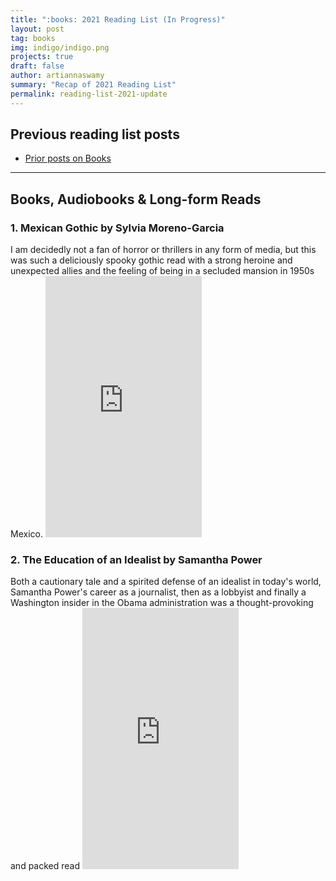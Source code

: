 ```yaml
---
title: ":books: 2021 Reading List (In Progress)"
layout: post
tag: books
img: indigo/indigo.png
projects: true
draft: false
author: artiannaswamy
summary: "Recap of 2021 Reading List"
permalink: reading-list-2021-update
---
```


<h2 class="title">Previous reading list posts</h2>

- <a href="//artiannaswamy.com/tags/#books" target="_blank">Prior posts on Books</a>

---

<h2 class="title">Books, Audiobooks & Long-form Reads</h2>

<h3>1. Mexican Gothic by Sylvia Moreno-Garcia</h3>
I am decidedly not a fan of horror or thrillers in any form of media, but this was such a deliciously spooky gothic read with a strong heroine and unexpected allies and the feeling of being in a secluded mansion in 1950s Mexico.
<iframe type="text/html" width="250" height="418" frameborder="0" allowfullscreen style="max-width:100%" src="https://read.amazon.com/kp/card?asin=B07YK1K1YK&preview=newtab&linkCode=kpe&ref_=cm_sw_r_kb_dp_62A0ABW6WQYK2FPKNW69&hideBuy=true&hideShare=true" ></iframe>

<h3>2. The Education of an Idealist by Samantha Power</h3>
Both a cautionary tale and a spirited defense of an idealist in today's world, Samantha Power's career as a journalist, then as a lobbyist and finally a Washington insider in the Obama administration was a thought-provoking and packed read
<iframe type="text/html" width="250" height="418" frameborder="0" allowfullscreen style="max-width:100%" src="https://read.amazon.com/kp/card?asin=B07NVP9DR4&preview=newtab&linkCode=kpe&ref_=cm_sw_r_kb_dp_BXDZBMF1YSBPRCDDWY9R&hideBuy=true&hideShare=true" ></iframe>
